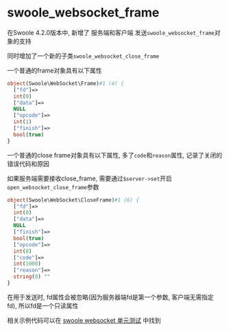 # swoole_websocket_frame

在Swoole 4.2.0版本中, 新增了 服务端和客户端 发送`swoole_websocket_frame`对象的支持

同时增加了一个新的子类`swoole_websocket_close_frame`

一个普通的frame对象具有以下属性
```php
object(Swoole\WebSocket\Frame)#1 (4) {
  ["fd"]=>
  int(0)
  ["data"]=>
  NULL
  ["opcode"]=>
  int(1)
  ["finish"]=>
  bool(true)
}
```

一个普通的close frame对象具有以下属性, 多了`code`和`reason`属性, 记录了关闭的错误代码和原因

如果服务端需要接收close_frame, 需要通过`$server->set`开启`open_websocket_close_frame`参数
```php
object(Swoole\WebSocket\CloseFrame)#1 (6) {
  ["fd"]=>
  int(0)
  ["data"]=>
  NULL
  ["finish"]=>
  bool(true)
  ["opcode"]=>
  int(8)
  ["code"]=>
  int(1000)
  ["reason"]=>
  string(0) ""
}
```

在用于发送时, fd属性会被忽略(因为服务器端fd是第一个参数, 客户端无需指定fd), 所以fd是一个只读属性

相关示例代码可以在 [swoole websocket 单元测试](https://github.com/swoole/swoole-src/tree/master/tests/swoole_websocket_server) 中找到